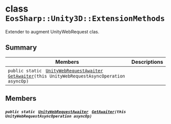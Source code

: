 # class `EosSharp::Unity3D::ExtensionMethods` 

Extender to augment UnityWebRequest clas.

## Summary

 Members                                | Descriptions                                
----------------------------------------|---------------------------------------------
`public static ` [`UnityWebRequestAwaiter`](EosSharp--Unity3D--UnityWebRequestAwaiter.md)` ` [`GetAwaiter`](#class_eos_sharp_1_1_unity3_d_1_1_extension_methods_1ae3309fae4065172aad54f527ef1661dd)`(this UnityWebRequestAsyncOperation asyncOp)` | 

## Members

##### `public static ` [`UnityWebRequestAwaiter`](EosSharp--Unity3D--UnityWebRequestAwaiter.md)` ` [`GetAwaiter`](#class_eos_sharp_1_1_unity3_d_1_1_extension_methods_1ae3309fae4065172aad54f527ef1661dd)`(this UnityWebRequestAsyncOperation asyncOp)` 

